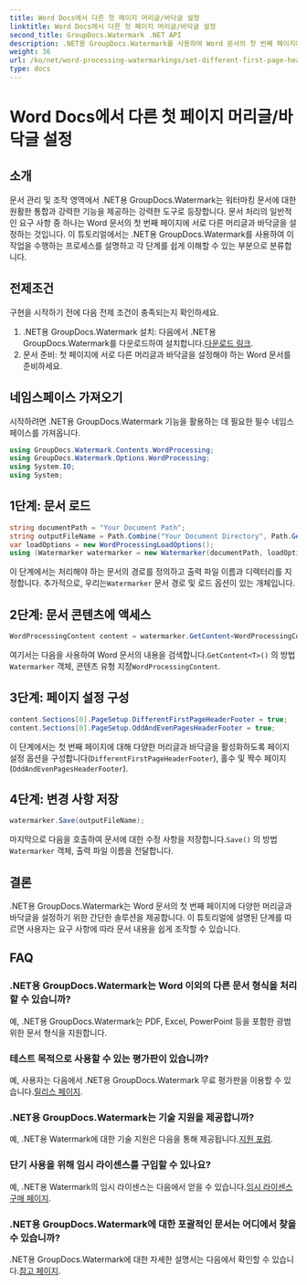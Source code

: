 ```yaml
---
title: Word Docs에서 다른 첫 페이지 머리글/바닥글 설정
linktitle: Word Docs에서 다른 첫 페이지 머리글/바닥글 설정
second_title: GroupDocs.Watermark .NET API
description: .NET용 GroupDocs.Watermark를 사용하여 Word 문서의 첫 번째 페이지에 다양한 머리글과 바닥글을 설정하는 방법을 알아보세요.
weight: 36
url: /ko/net/word-processing-watermarkings/set-different-first-page-header-footer-word-docs/
type: docs
---
```

# Word Docs에서 다른 첫 페이지 머리글/바닥글 설정

## 소개
문서 관리 및 조작 영역에서 .NET용 GroupDocs.Watermark는 워터마킹 문서에 대한 원활한 통합과 강력한 기능을 제공하는 강력한 도구로 등장합니다. 문서 처리의 일반적인 요구 사항 중 하나는 Word 문서의 첫 번째 페이지에 서로 다른 머리글과 바닥글을 설정하는 것입니다. 이 튜토리얼에서는 .NET용 GroupDocs.Watermark를 사용하여 이 작업을 수행하는 프로세스를 설명하고 각 단계를 쉽게 이해할 수 있는 부분으로 분류합니다.
## 전제조건
구현을 시작하기 전에 다음 전제 조건이 충족되는지 확인하세요.
1.  .NET용 GroupDocs.Watermark 설치: 다음에서 .NET용 GroupDocs.Watermark를 다운로드하여 설치합니다.[다운로드 링크](https://releases.groupdocs.com/Watermark/net/).
2. 문서 준비: 첫 페이지에 서로 다른 머리글과 바닥글을 설정해야 하는 Word 문서를 준비하세요.

## 네임스페이스 가져오기
시작하려면 .NET용 GroupDocs.Watermark 기능을 활용하는 데 필요한 필수 네임스페이스를 가져옵니다.
```csharp
using GroupDocs.Watermark.Contents.WordProcessing;
using GroupDocs.Watermark.Options.WordProcessing;
using System.IO;
using System;
```
## 1단계: 문서 로드
```csharp
string documentPath = "Your Document Path";
string outputFileName = Path.Combine("Your Document Directory", Path.GetFileName(documentPath));
var loadOptions = new WordProcessingLoadOptions();
using (Watermarker watermarker = new Watermarker(documentPath, loadOptions))
```
이 단계에서는 처리해야 하는 문서의 경로를 정의하고 출력 파일 이름과 디렉터리를 지정합니다. 추가적으로, 우리는`Watermarker` 문서 경로 및 로드 옵션이 있는 개체입니다.
## 2단계: 문서 콘텐츠에 액세스
```csharp
WordProcessingContent content = watermarker.GetContent<WordProcessingContent>();
```
 여기서는 다음을 사용하여 Word 문서의 내용을 검색합니다.`GetContent<T>()` 의 방법`Watermarker` 객체, 콘텐츠 유형 지정`WordProcessingContent`.
## 3단계: 페이지 설정 구성
```csharp
content.Sections[0].PageSetup.DifferentFirstPageHeaderFooter = true;
content.Sections[0].PageSetup.OddAndEvenPagesHeaderFooter = true;
```
이 단계에서는 첫 번째 페이지에 대해 다양한 머리글과 바닥글을 활성화하도록 페이지 설정 옵션을 구성합니다(`DifferentFirstPageHeaderFooter`), 홀수 및 짝수 페이지(`OddAndEvenPagesHeaderFooter`).
## 4단계: 변경 사항 저장
```csharp
watermarker.Save(outputFileName);
```
 마지막으로 다음을 호출하여 문서에 대한 수정 사항을 저장합니다.`Save()` 의 방법`Watermarker` 객체, 출력 파일 이름을 전달합니다.

## 결론
.NET용 GroupDocs.Watermark는 Word 문서의 첫 번째 페이지에 다양한 머리글과 바닥글을 설정하기 위한 간단한 솔루션을 제공합니다. 이 튜토리얼에 설명된 단계를 따르면 사용자는 요구 사항에 따라 문서 내용을 쉽게 조작할 수 있습니다.
## FAQ
### .NET용 GroupDocs.Watermark는 Word 이외의 다른 문서 형식을 처리할 수 있습니까?
예, .NET용 GroupDocs.Watermark는 PDF, Excel, PowerPoint 등을 포함한 광범위한 문서 형식을 지원합니다.
### 테스트 목적으로 사용할 수 있는 평가판이 있습니까?
예, 사용자는 다음에서 .NET용 GroupDocs.Watermark 무료 평가판을 이용할 수 있습니다.[릴리스 페이지](https://releases.groupdocs.com/).
### .NET용 GroupDocs.Watermark는 기술 지원을 제공합니까?
 예, .NET용 Watermark에 대한 기술 지원은 다음을 통해 제공됩니다.[지원 포럼](https://forum.groupdocs.com/c/watermark/19).
### 단기 사용을 위해 임시 라이센스를 구입할 수 있나요?
 예, .NET용 Watermark의 임시 라이센스는 다음에서 얻을 수 있습니다.[임시 라이센스 구매 페이지](https://purchase.groupdocs.com/temporary-license/).
### .NET용 GroupDocs.Watermark에 대한 포괄적인 문서는 어디에서 찾을 수 있습니까?
 .NET용 GroupDocs.Watermark에 대한 자세한 설명서는 다음에서 확인할 수 있습니다.[참고 페이지](https://tutorials.groupdocs.com/Watermark/net/).